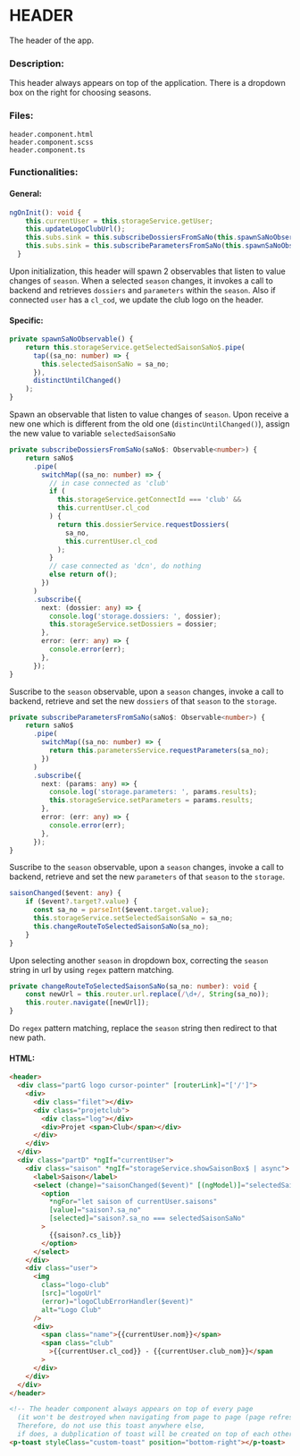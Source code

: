 # HEADER

The header of the app.

### Description:

This header always appears on top of the application. There is a dropdown box on the right for choosing seasons.

### Files:

```ignore
header.component.html
header.component.scss
header.component.ts
```

### Functionalities:
#### General:

```ts
ngOnInit(): void {
    this.currentUser = this.storageService.getUser;
    this.updateLogoClubUrl();
    this.subs.sink = this.subscribeDossiersFromSaNo(this.spawnSaNoObservable());
    this.subs.sink = this.subscribeParametersFromSaNo(this.spawnSaNoObservable());
  }
```

Upon initialization, this header will spawn 2 observables that listen to value changes of `season`.
When a selected `season` changes, it invokes a call to backend and retrieves `dossiers` and `parameters` within the `season`.
Also if connected `user` has a `cl_cod`, we update the club logo on the header.

#### Specific:

```ts
private spawnSaNoObservable() {
    return this.storageService.getSelectedSaisonSaNo$.pipe(
      tap((sa_no: number) => {
        this.selectedSaisonSaNo = sa_no;
      }),
      distinctUntilChanged()
    );
}
```

Spawn an observable that listen to value changes of `season`.
Upon receive a new one which is different from the old one (`distincUntilChanged()`), assign the new value to variable `selectedSaisonSaNo`

```ts
private subscribeDossiersFromSaNo(saNo$: Observable<number>) {
    return saNo$
      .pipe(
        switchMap((sa_no: number) => {
          // in case connected as 'club'
          if (
            this.storageService.getConnectId === 'club' &&
            this.currentUser.cl_cod
          ) {
            return this.dossierService.requestDossiers(
              sa_no,
              this.currentUser.cl_cod
            );
          }
          // case connected as 'dcn', do nothing
          else return of();
        })
      )
      .subscribe({
        next: (dossier: any) => {
          console.log('storage.dossiers: ', dossier);
          this.storageService.setDossiers = dossier;
        },
        error: (err: any) => {
          console.error(err);
        },
      });
}
```

Suscribe to the `season` observable, upon a `season` changes, invoke a call to backend, retrieve and set the new `dossiers` of that `season` to the `storage`.

```ts
private subscribeParametersFromSaNo(saNo$: Observable<number>) {
    return saNo$
      .pipe(
        switchMap((sa_no: number) => {
          return this.parametersService.requestParameters(sa_no);
        })
      )
      .subscribe({
        next: (params: any) => {
          console.log('storage.parameters: ', params.results);
          this.storageService.setParameters = params.results;
        },
        error: (err: any) => {
          console.error(err);
        },
      });
}
```

Suscribe to the `season` observable, upon a `season` changes, invoke a call to backend, retrieve and set the new `parameters` of that `season` to the `storage`.

```ts
saisonChanged($event: any) {
    if ($event?.target?.value) {
      const sa_no = parseInt($event.target.value);
      this.storageService.setSelectedSaisonSaNo = sa_no;
      this.changeRouteToSelectedSaisonSaNo(sa_no);
    }
}
```

Upon selecting another `season` in dropdown box, correcting the `season` string in url by using `regex` pattern matching.

```ts
private changeRouteToSelectedSaisonSaNo(sa_no: number): void {
    const newUrl = this.router.url.replace(/\d+/, String(sa_no));
    this.router.navigate([newUrl]);
}
```

Do `regex` pattern matching, replace the `season` string then redirect to that new path.

#### HTML:

```html
<header>
  <div class="partG logo cursor-pointer" [routerLink]="['/']">
    <div>
      <div class="filet"></div>
      <div class="projetclub">
        <div class="log"></div>
        <div>Projet <span>Club</span></div>
      </div>
    </div>
  </div>
  <div class="partD" *ngIf="currentUser">
    <div class="saison" *ngIf="storageService.showSaisonBox$ | async">
      <label>Saison</label>
      <select (change)="saisonChanged($event)" [(ngModel)]="selectedSaisonSaNo">
        <option
          *ngFor="let saison of currentUser.saisons"
          [value]="saison?.sa_no"
          [selected]="saison?.sa_no === selectedSaisonSaNo"
        >
          {{saison?.cs_lib}}
        </option>
      </select>
    </div>
    <div class="user">
      <img
        class="logo-club"
        [src]="logoUrl"
        (error)="logoClubErrorHandler($event)"
        alt="Logo Club"
      />
      <div>
        <span class="name">{{currentUser.nom}}</span>
        <span class="club"
          >{{currentUser.cl_cod}} - {{currentUser.club_nom}}</span
        >
      </div>
    </div>
  </div>
</header>

<!-- The header component always appears on top of every page
  (it won't be destroyed when navigating from page to page (page refresh does not count!)) so does the toast.
  Therefore, do not use this toast anywhere else,
  if does, a dubplication of toast will be created on top of each other! -->
<p-toast styleClass="custom-toast" position="bottom-right"></p-toast>
```